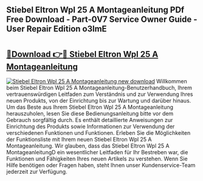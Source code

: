 ## Stiebel Eltron Wpl 25 A Montageanleitung PDf Free Download - Part-0V7 Service Owner Guide - User Repair Edition o3lmE

# <h2><a href="http://df8b2it.blite.top/?on=Stiebel+Eltron+Wpl+25+A+Montageanleitung">🔗Download 👉🔴 Stiebel Eltron Wpl 25 A Montageanleitung</a></h2>

[![Stiebel Eltron Wpl 25 A Montageanleitung new download](https://i.imgur.com/lujVjoI.png)](http://df8b2it.blite.top/?on=Stiebel+Eltron+Wpl+25+A+Montageanleitung)
Willkommen beim Stiebel Eltron Wpl 25 A Montageanleitung-Benutzerhandbuch, Ihrem vertrauenswürdigen Leitfaden zum Verständnis und zur Verwendung Ihres neuen Produkts, von der Einrichtung bis zur Wartung und darüber hinaus. Um das Beste aus Ihrem Stiebel Eltron Wpl 25 A Montageanleitung herauszuholen, lesen Sie diese Bedienungsanleitung bitte vor dem Gebrauch sorgfältig durch. Es enthält detaillierte Anweisungen zur Einrichtung des Produkts sowie Informationen zur Verwendung der verschiedenen Funktionen und Funktionen. Erleben Sie die Möglichkeiten der Funktionsliste mit Ihrem neuen Stiebel Eltron Wpl 25 A Montageanleitung. Wir glauben, dass das Stiebel Eltron Wpl 25 A MontageanleitungD ein wesentlicher Leitfaden für Ihr Bestreben war, die Funktionen und Fähigkeiten Ihres neuen Artikels zu verstehen. Wenn Sie Hilfe benötigen oder Fragen haben, steht Ihnen unser Kundenservice-Team jederzeit zur Verfügung.
